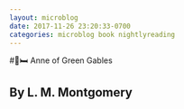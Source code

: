 ```yaml
---
layout: microblog
date: 2017-11-26 23:20:33-0700
categories: microblog book nightlyreading
---
```

#📖🛏 Anne of Green Gables
## By L. M. Montgomery
